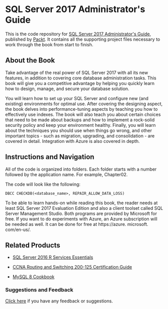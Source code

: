 # SQL Server 2017 Administrator's Guide
This is the code repository for [SQL Server 2017 Administrator's Guide](https://www.packtpub.com/big-data-and-business-intelligence/sql-server-2017-administrators-guide?utm_source=github&utm_medium=repository&utm_campaign=9781786462541), published by [Packt](https://www.packtpub.com/?utm_source=github). It contains all the supporting project files necessary to work through the book from start to finish.
## About the Book
Take advantage of the real power of SQL Server 2017 with all its new features, in addition to covering core database administration tasks. This book will give you a competitive advantage by helping you quickly learn how to design, manage, and secure your database solution.

You will learn how to set up your SQL Server and configure new (and existing) environments for optimal use. After covering the designing aspect, the book delves into performance-tuning aspects by teaching you how to effectively use indexes. The book will also teach you about certain choices that need to be made about backups and how to implement a rock-solid security policy and keep your environment healthy. Finally, you will learn about the techniques you should use when things go wrong, and other important topics - such as migration, upgrading, and consolidation - are covered in detail. Integration with Azure is also covered in depth.

## Instructions and Navigation
All of the code is organized into folders. Each folder starts with a number followed by the application name. For example, Chapter02.



The code will look like the following:
```
DBCC CHECKDB(<database_name>, REPAIR_ALLOW_DATA_LOSS)
```

To be able to learn hands-on while reading this book, the reader needs at least SQL Server 2017 Evaluation Edition and also a client toolset called SQL Server Management Studio. Both programs are provided by Microsoft for free.
If you want to do experiments with Azure, an Azure subscription will be needed as well. It can be done for free at https://azure. microsoft. com/en-us/.

## Related Products
* [SQL Server 2016 R Services Essentials](https://www.packtpub.com/big-data-and-business-intelligence/sql-server-2016-r-services-essentials?utm_source=github&utm_medium=repository&utm_campaign=9781787283572)

* [CCNA Routing and Switching 200-125 Certification Guide](https://www.packtpub.com/networking-and-servers/ccna-routing-and-switching-200-125-certification-guide?utm_source=github&utm_medium=repository&utm_campaign=9781787127883)

* [MySQL 8 Cookbook](https://www.packtpub.com/big-data-and-business-intelligence/mysql-8-cookbook?utm_source=github&utm_medium=repository&utm_campaign=9781788395809)

### Suggestions and Feedback
[Click here](https://docs.google.com/forms/d/e/1FAIpQLSe5qwunkGf6PUvzPirPDtuy1Du5Rlzew23UBp2S-P3wB-GcwQ/viewform) if you have any feedback or suggestions.

